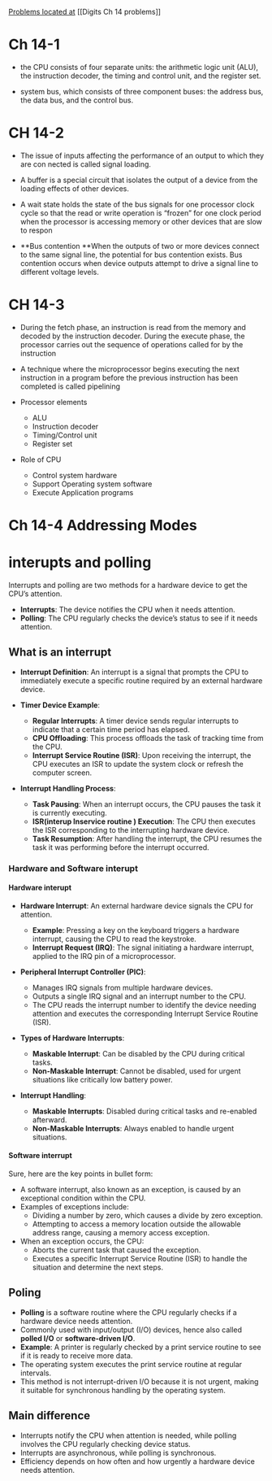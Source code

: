 <u> Problems located at</u>
[[Digits Ch 14 problems]]
# Ch 14-1


- the CPU consists of four separate units: the arithmetic logic unit (ALU), the instruction decoder, the timing and control unit, and the register set.

- system bus, which consists of three component buses: the address bus, the data bus, and the control bus.
# CH 14-2
- The issue of inputs affecting the performance of an output to which they are con nected is called signal loading.

- A buffer is a special circuit that isolates the output of a device from the loading effects of other devices.

- A wait state holds the state of the bus signals for one processor clock cycle so that the read or write operation is “frozen” for one clock period when the processor is accessing memory or other devices that are slow to respon
- **Bus contention **When the outputs of two or more devices connect to the same signal line, the potential for bus contention exists. Bus contention occurs when device outputs attempt to drive a signal line to different voltage levels.

# CH 14-3

- During the fetch phase, an instruction is read from the memory and decoded by the instruction decoder. During the execute phase, the processor carries out the sequence of operations called for by the instruction

- A technique where the microprocessor begins executing the next instruction in a program before the previous instruction has been completed is called pipelining

- Processor elements  
	- ALU 
	- Instruction decoder 
	- Timing/Control unit
	- Register set

- Role of CPU 
	- Control system hardware
	- Support Operating system software 
	- Execute Application programs 

# Ch 14-4 Addressing Modes


# interupts and polling 

Interrupts and polling are two methods for a hardware device to get the CPU’s attention.

- **Interrupts**: The device notifies the CPU when it needs attention.
- **Polling**: The CPU regularly checks the device’s status to see if it needs attention.

## What is an interrupt 
- **Interrupt Definition**: An interrupt is a signal that prompts the CPU to immediately execute a specific routine required by an external hardware device.
    
- **Timer Device Example**:
    
    - **Regular Interrupts**: A timer device sends regular interrupts to indicate that a certain time period has elapsed.
    - **CPU Offloading**: This process offloads the task of tracking time from the CPU.
    - **Interrupt Service Routine (ISR)**: Upon receiving the interrupt, the CPU executes an ISR to update the system clock or refresh the computer screen.

- **Interrupt Handling Process**:
    
    - **Task Pausing**: When an interrupt occurs, the CPU pauses the task it is currently executing.
    - **ISR(interup Inservice routine ) Execution**: The CPU then executes the ISR corresponding to the interrupting hardware device.
    - **Task Resumption**: After handling the interrupt, the CPU resumes the task it was performing before the interrupt occurred.

### Hardware and Software interupt

#### Hardware interupt

- **Hardware Interrupt**: An external hardware device signals the CPU for attention.
    
    - **Example**: Pressing a key on the keyboard triggers a hardware interrupt, causing the CPU to read the keystroke.
    - **Interrupt Request (IRQ)**: The signal initiating a hardware interrupt, applied to the IRQ pin of a microprocessor.
- **Peripheral Interrupt Controller (PIC)**:
    - Manages IRQ signals from multiple hardware devices.
    - Outputs a single IRQ signal and an interrupt number to the CPU.
    - The CPU reads the interrupt number to identify the device needing attention and executes the corresponding Interrupt Service Routine (ISR).
      
- **Types of Hardware Interrupts**:
    - **Maskable Interrupt**: Can be disabled by the CPU during critical tasks.
    - **Non-Maskable Interrupt**: Cannot be disabled, used for urgent situations like critically low battery power.
      
- **Interrupt Handling**:
    - **Maskable Interrupts**: Disabled during critical tasks and re-enabled afterward.
    - **Non-Maskable Interrupts**: Always enabled to handle urgent situations.

#### Software interrupt 

Sure, here are the key points in bullet form:

- A software interrupt, also known as an exception, is caused by an exceptional condition within the CPU.
- Examples of exceptions include:
    - Dividing a number by zero, which causes a divide by zero exception.
    - Attempting to access a memory location outside the allowable address range, causing a memory access exception.
- When an exception occurs, the CPU:
    - Aborts the current task that caused the exception.
    - Executes a specific Interrupt Service Routine (ISR) to handle the situation and determine the next steps.

## Poling

- **Polling** is a software routine where the CPU regularly checks if a hardware device needs attention.
- Commonly used with input/output (I/O) devices, hence also called **polled I/O** or **software-driven I/O**.
- **Example**: A printer is regularly checked by a print service routine to see if it is ready to receive more data.
- The operating system executes the print service routine at regular intervals.
- This method is not interrupt-driven I/O because it is not urgent, making it suitable for synchronous handling by the operating system.
  
## Main difference

- Interrupts notify the CPU when attention is needed, while polling involves the CPU regularly checking device status.
-  Interrupts are asynchronous, while polling is synchronous.
-  Efficiency depends on how often and how urgently a hardware device needs attention.